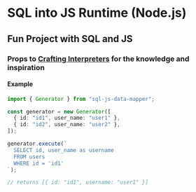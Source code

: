 # SQL into JS Runtime (Node.js)

## Fun Project with SQL and JS

### Props to [Crafting Interpreters](https://craftinginterpreters.com/) for the knowledge and inspiration

#### Example

```ts
import { Generator } from "sql-js-data-mapper";

const generator = new Generator([
  { id: "id1", user_name: "user1" },
  { id: "id2", user_name: "user2" },
]);

generator.execute(`
  SELECT id, user_name as username
  FROM users
  WHERE id = 'id1'
`);

// returns [{ id: "id1", username: "user1" }]
```
